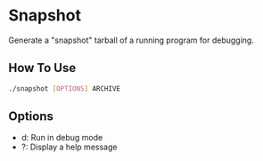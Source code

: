 # Snapshot

Generate a "snapshot" tarball of a running program for debugging.

## How To Use

``` bash
./snapshot [OPTIONS] ARCHIVE
```

## Options

* d: Run in debug mode
* ?: Display a help message
